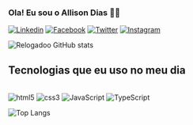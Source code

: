 
### Ola! Eu sou o Allison Dias 👋🏼


[![Linkedin](https://img.shields.io/badge/LinkedIn-0077B5?style=for-the-badge&logo=linkedin&logoColor=white)](https://Sujeitoprogramador.com)
[![Facebook](https://img.shields.io/badge/Facebook-1877F2?style=for-the-badge&logo=facebook&logoColor=white)](https://Sujeitoprogramador.com)
[![Twitter](https://img.shields.io/badge/Twitter-1DA1F2?style=for-the-badge&logo=twitter&logoColor=white)](https://twitter.com/Allisondev_)
[![Instagram](https://img.shields.io/badge/Instagram-E4405F?style=for-the-badge&logo=instagram&logoColor=white)](https://Sujeitoprogramador.com)

![Relogadoo GitHub stats](https://github-readme-stats.vercel.app/api?username=Relogadoo&show_icons=true&theme=radical)

## Tecnologias que eu uso no meu dia

<div style="display: inline_block"><br/>
<img alt="html5" src="https://img.shields.io/badge/HTML5-E34F26?style=for-the-badge&logo=html5&logoColor=white">
<img alt="css3" src="https://img.shields.io/badge/CSS3-1572B6?style=for-the-badge&logo=css3&logoColor=white">
<img alt="JavaScript" src="https://img.shields.io/badge/JavaScript-F7DF1E?style=for-the-badge&logo=javascript&logoColor=black">
<img alt="TypeScript" src="https://img.shields.io/badge/TypeScript-007ACC?style=for-the-badge&logo=typescript&logoColor=white">
</div>


![Top Langs](https://github-readme-stats.vercel.app/api/top-langs/?username=anuraghazra&langs_count=4)
